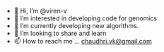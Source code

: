 - 👋 Hi, I’m @viren-v
- 👀 I’m interested in developing code for genomics
- 🌱 I’m currently developing new algorithms.
- 💞️ I’m looking to share and learn
- 📫 How to reach me ... chaudhri.vk@gmail.com

<!---
viren-v/viren-v is a ✨ special ✨ repository because its `README.md` (this file) appears on your GitHub profile.
You can click the Preview link to take a look at your changes.
--->
